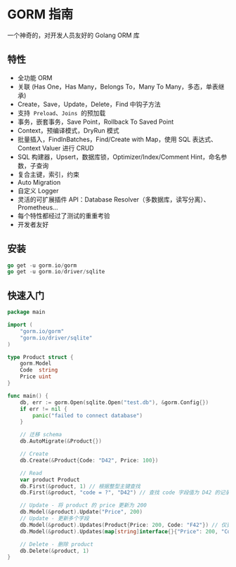 # GORM 指南

一个神奇的，对开发人员友好的 Golang ORM 库

## 特性

- 全功能 ORM
- 关联 (Has One，Has Many，Belongs To，Many To Many，多态，单表继承)
- Create，Save，Update，Delete，Find 中钩子方法
- 支持  `Preload`、`Joins`  的预加载
- 事务，嵌套事务，Save Point，Rollback To Saved Point
- Context，预编译模式，DryRun 模式
- 批量插入，FindInBatches，Find/Create with Map，使用 SQL 表达式、Context Valuer 进行 CRUD
- SQL 构建器，Upsert，数据库锁，Optimizer/Index/Comment Hint，命名参数，子查询
- 复合主键，索引，约束
- Auto Migration
- 自定义 Logger
- 灵活的可扩展插件 API：Database Resolver（多数据库，读写分离）、Prometheus…
- 每个特性都经过了测试的重重考验
- 开发者友好

## 安装

```go
go get -u gorm.io/gorm
go get -u gorm.io/driver/sqlite
```

## 快速入门

```go
package main

import (
    "gorm.io/gorm"
    "gorm.io/driver/sqlite"
)

type Product struct {
    gorm.Model
    Code  string
    Price uint
}

func main() {
    db, err := gorm.Open(sqlite.Open("test.db"), &gorm.Config{})
    if err != nil {
        panic("failed to connect database")
    }

    // 迁移 schema
    db.AutoMigrate(&Product{})

    // Create
    db.Create(&Product{Code: "D42", Price: 100})

    // Read
    var product Product
    db.First(&product, 1) // 根据整型主键查找
    db.First(&product, "code = ?", "D42") // 查找 code 字段值为 D42 的记录

    // Update - 将 product 的 price 更新为 200
    db.Model(&product).Update("Price", 200)
    // Update - 更新多个字段
    db.Model(&product).Updates(Product{Price: 200, Code: "F42"}) // 仅更新非零值字段
    db.Model(&product).Updates(map[string]interface{}{"Price": 200, "Code": "F42"})

    // Delete - 删除 product
    db.Delete(&product, 1)
}
```
